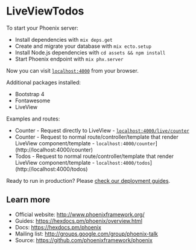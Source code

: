 # LiveViewTodos

To start your Phoenix server:

  * Install dependencies with `mix deps.get`
  * Create and migrate your database with `mix ecto.setup`
  * Install Node.js dependencies with `cd assets && npm install`
  * Start Phoenix endpoint with `mix phx.server`

Now you can visit [`localhost:4000`](http://localhost:4000) from your browser.

Additional packages installed:
  * Bootstrap 4
  * Fontawesome
  * LiveView

Examples and routes:

  * Counter - Request directly to LiveView - [`localhost:4000/live/counter`](http://localhost:4000/live/counter)
  * Counter - Request to normal route/controller/template that render LiveView component/template - `localhost:4000/counter`](http://localhost:4000/counter)
  * Todos - Request to normal route/controller/template that render LiveView component/template - `localhost:4000/todos`](http://localhost:4000/todos)

Ready to run in production? Please [check our deployment guides](https://hexdocs.pm/phoenix/deployment.html).

## Learn more

  * Official website: http://www.phoenixframework.org/
  * Guides: https://hexdocs.pm/phoenix/overview.html
  * Docs: https://hexdocs.pm/phoenix
  * Mailing list: http://groups.google.com/group/phoenix-talk
  * Source: https://github.com/phoenixframework/phoenix
